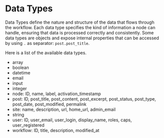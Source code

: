 # Data Types

Data Types define the nature and structure of the data that flows through the workflow. Each data type specifies the kind of information a node can handle, ensuring that data is processed correctly and consistently. Some data types are objects and expose internal properties that can be accessed by using `.` as separator: `post.post_title`.

Here is a list of the available data types.

- array
- boolean
- datetime
- email
- input
- integer
- node: ID, name, label, activation_timestamp
- post: ID, post_title, post_content, post_excerpt, post_status, post_type, post_date, post_modified, permalink
- site: name, description, url, home_url, admin_email
- string
- user: ID, user_email, user_login, display_name, roles, caps, user_registered
- workflow: ID, title, description, modified_at
